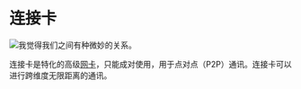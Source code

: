 # 连接卡

![我觉得我们之间有种微妙的关系。](oredict:opencomputers:linkedCard)

连接卡是特化的高级[网卡](lanCard.md)，只能成对使用，用于点对点（P2P）通讯。连接卡可以进行跨维度无限距离的通讯。
